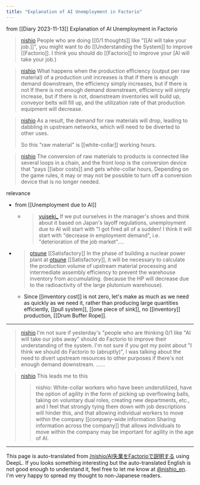 ```yaml
---
title: "Explanation of AI Unemployment in Factorio"
---
```


from  [[Diary 2023-11-13]]
Explanation of AI Unemployment in Factorio
> [nishio](https://twitter.com/nishio/status/1723855066975617148) People who are doing [[0/1 thoughts]] like "[[AI will take your job.]]", you might want to do [[Understanding the System]] to improve [[Factorio]]. I think you should do [[Factorio]] to improve your [AI will take your job.)

> [nishio](https://twitter.com/nishio/status/1723855951508181099) What happens when the production efficiency (output per raw material) of a production unit increases is that if there is enough demand downstream, the efficiency simply increases, but if there is not If there is not enough demand downstream, efficiency will simply increase, but if there is not, downstream inventories will build up, conveyor belts will fill up, and the utilization rate of that production equipment will decrease.

> [nishio](https://twitter.com/nishio/status/1723858745745395742) As a result, the demand for raw materials will drop, leading to dabbling in upstream networks, which will need to be diverted to other uses.
>
>  So this "raw material" is [[white-collar]] working hours.

> [nishio](https://twitter.com/nishio/status/1723866350437724632) The conversion of raw materials to products is connected like several loops in a chain, and the front loop is the conversion device that "pays [[labor costs]] and gets white-collar hours,
>  Depending on the game rules, it may or may not be possible to turn off a conversion device that is no longer needed.

relevance
- from  [[Unemployment due to AI]]
    - > [yuiseki_](https://twitter.com/yuiseki_/status/1642143023248318464) If we put ourselves in the manager's shoes and think about it based on Japan's layoff regulations, unemployment due to AI will start with "I got fired all of a sudden! I think it will start with "decrease in employment demand", i.e. "deterioration of the job market"....

- > [otsune](https://twitter.com/otsune/status/1723879754854523052) [[Satisfactory]] In the phase of building a nuclear power plant at [otsune](https://twitter.com/otsune/status/1723879754854523052) [[Satisfactory]], it will be necessary to calculate the production volume of upstream material processing and intermediate assembly efficiency to prevent the warehouse inventory from accumulating. (because the HP will decrease due to the radioactivity of the large plutonium warehouse).
    - Since [[inventory cost]] is not zero, let's make as much as we need as quickly as we need it, rather than producing large quantities efficiently, [[pull system]], [[one piece of sink]], no [[inventory]] production, [[Drum Buffer Rope]].

---
> [nishio](https://twitter.com/nishio/status/1724232072368390250/quick_promote_web/intro) I'm not sure if yesterday's "people who are thinking 0/1 like "AI will take our jobs away" should do Factorio to improve their understanding of the system. I'm not sure if you got my point about "I think we should do Factorio to (abruptly)", I was talking about the need to divert upstream resources to other purposes if there's not enough demand downstream. ......

> [nishio](https://twitter.com/nishio/status/1724233172198830243) This leads me to this
>  >nishio: White-collar workers who have been underutilized, have the option of agility in the form of picking up overflowing balls, taking on voluntary dual roles, creating new departments, etc., and I feel that strongly tying them down with job descriptions will hinder this, and that allowing individual workers to move within the company [[company-wide information Sharing information across the company]] that allows individuals to move within the company may be important for agility in the age of AI.



---
This page is auto-translated from [/nishio/AI失業をFactorioで説明する](https://scrapbox.io/nishio/AI失業をFactorioで説明する) using DeepL. If you looks something interesting but the auto-translated English is not good enough to understand it, feel free to let me know at [@nishio_en](https://twitter.com/nishio_en). I'm very happy to spread my thought to non-Japanese readers.